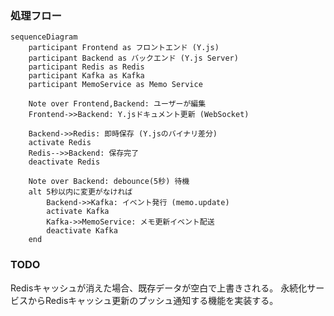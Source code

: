 ### 処理フロー

```mermaid
sequenceDiagram
    participant Frontend as フロントエンド (Y.js)
    participant Backend as バックエンド (Y.js Server)
    participant Redis as Redis
    participant Kafka as Kafka
    participant MemoService as Memo Service

    Note over Frontend,Backend: ユーザーが編集
    Frontend->>Backend: Y.jsドキュメント更新 (WebSocket)

    Backend->>Redis: 即時保存 (Y.jsのバイナリ差分)
    activate Redis
    Redis-->>Backend: 保存完了
    deactivate Redis

    Note over Backend: debounce(5秒) 待機
    alt 5秒以内に変更がなければ
        Backend->>Kafka: イベント発行 (memo.update)
        activate Kafka
        Kafka->>MemoService: メモ更新イベント配送
        deactivate Kafka
    end
```

### TODO

Redisキャッシュが消えた場合、既存データが空白で上書きされる。
永続化サービスからRedisキャッシュ更新のプッシュ通知する機能を実装する。
